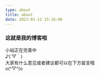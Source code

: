 ```yaml
---
type: about
title: about
date: 2023-01-12 15:16:06
---
```


### 这就是我的博客啦

小站正在完善中  
♪(´▽｀)  
大家有什么意见或者建议都可以在下方留言哦  
o(^▽^)o